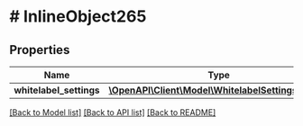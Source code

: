 # # InlineObject265

## Properties

Name | Type | Description | Notes
------------ | ------------- | ------------- | -------------
**whitelabel_settings** | [**\OpenAPI\Client\Model\WhitelabelSettingsUpdate**](WhitelabelSettingsUpdate.md) |  | [optional]

[[Back to Model list]](../../README.md#models) [[Back to API list]](../../README.md#endpoints) [[Back to README]](../../README.md)
